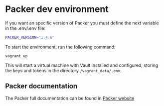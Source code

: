 # Packer dev environment

If you want an specific version of Packer you must define the next variable in the .env/.env file:

```bash
PACKER_VERSION="1.4.6"
```

To start the environment, run the following command:

```vagrant up```

This will start a virtual machine with Vault installed and configured, storing the keys and tokens in the directory ```/vagrant_data/.env```.

## Packer documentation

The Packer full documentation can be found in [Packer website](https://www.packer.io/docs/index.html)
